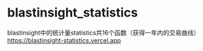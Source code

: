 # blastinsight_statistics
blastinsight中的统计量statistics共16个函数（获得一年内的交易曲线）https://blastinsight-statistics.vercel.app
